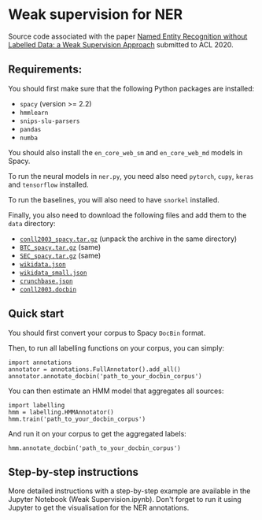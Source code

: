 # Weak supervision for NER

Source code associated with the paper [Named Entity Recognition without Labelled Data: a Weak Supervision Approach](weak_supervision_for_NER_final.pdf) submitted to ACL 2020.

## Requirements:

You should first make sure that the following Python packages are installed:
- `spacy` (version >= 2.2)
- `hmmlearn`
- `snips-slu-parsers`
- `pandas`
- `numba`

You should also install the `en_core_web_sm` and `en_core_web_md` models in Spacy.

To run the neural models in `ner.py`, you need also need `pytorch`, `cupy`, `keras` and `tensorflow` installed. 

To run the baselines, you will also need to have `snorkel` installed.

Finally, you also need to download the following files and add them to the `data` directory:
- [`conll2003_spacy.tar.gz`](https://github.com/anonymous-NLP/weak-supervision-for-NER/releases/download/acl2020/conll2003_spacy.tar.gz) (unpack the archive in the same directory)
- [`BTC_spacy.tar.gz`](https://github.com/anonymous-NLP/weak-supervision-for-NER/releases/download/acl2020/SEC_spacy.tar.gz) (same)
- [`SEC_spacy.tar.gz`](https://github.com/anonymous-NLP/weak-supervision-for-NER/releases/download/acl2020/SEC_spacy.tar.gz) (same)
- [`wikidata.json`](https://github.com/anonymous-NLP/weak-supervision-for-NER/releases/download/acl2020/wikidata.json)
- [`wikidata_small.json`](https://github.com/anonymous-NLP/weak-supervision-for-NER/releases/download/acl2020/wikidata_small.json)
- [`crunchbase.json`](https://github.com/anonymous-NLP/weak-supervision-for-NER/releases/download/acl2020/crunchbase.json)
- [`conll2003.docbin`](https://github.com/anonymous-NLP/weak-supervision-for-NER/releases/download/acl2020/conll2003.docbin)

## Quick start

You should first convert your corpus to Spacy `DocBin` format.

Then, to run all labelling functions on your corpus, you can simply:

```
import annotations
annotator = annotations.FullAnnotator().add_all()
annotator.annotate_docbin('path_to_your_docbin_corpus')
```

You can then estimate an HMM model that aggregates all sources:

```
import labelling
hmm = labelling.HMMAnnotator()
hmm.train('path_to_your_docbin_corpus')
```

And run it on your corpus to get the aggregated labels:
```
hmm.annotate_docbin('path_to_your_docbin_corpus')
```

## Step-by-step instructions

More detailed instructions with a step-by-step example are available in the Jupyter Notebook (Weak Supervision.ipynb). Don't forget to run it using Jupyter to get the visualisation for the NER annotations.

